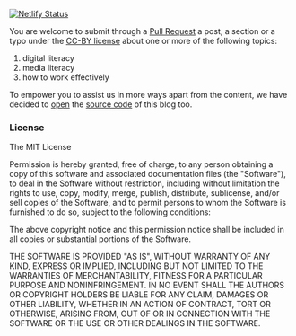 [![Netlify Status](https://api.netlify.com/api/v1/badges/8d0c3a7d-c6a3-406e-b92f-653fc648f7a4/deploy-status)](https://app.netlify.com/sites/epic-bell-49b083/deploys)

You are welcome to submit through a [Pull Request](https://github.com/unmanage/unmanage.github.io) a post, a section or a typo under the [CC-BY license](https://creativecommons.org/licenses/by/4.0) about one or more of the following topics:

1. digital literacy
2. media literacy
3. how to work effectively

To empower you to assist us in more ways apart from the content, we have decided to [open](https://opensource.org/licenses/MIT) the [source code](https://github.com/unmanage/unmanage.github.io) of this blog too.

### License

The MIT License

Permission is hereby granted, free of charge, to any person obtaining a copy of this software and associated documentation files (the "Software"), to deal in the Software without restriction, including without limitation the rights to use, copy, modify, merge, publish, distribute, sublicense, and/or sell copies of the Software, and to permit persons to whom the Software is furnished to do so, subject to the following conditions:

The above copyright notice and this permission notice shall be included in all copies or substantial portions of the Software.

THE SOFTWARE IS PROVIDED "AS IS", WITHOUT WARRANTY OF ANY KIND, EXPRESS OR IMPLIED, INCLUDING BUT NOT LIMITED TO THE WARRANTIES OF MERCHANTABILITY, FITNESS FOR A PARTICULAR PURPOSE AND NONINFRINGEMENT. IN NO EVENT SHALL THE AUTHORS OR COPYRIGHT HOLDERS BE LIABLE FOR ANY CLAIM, DAMAGES OR OTHER LIABILITY, WHETHER IN AN ACTION OF CONTRACT, TORT OR OTHERWISE, ARISING FROM, OUT OF OR IN CONNECTION WITH THE SOFTWARE OR THE USE OR OTHER DEALINGS IN THE SOFTWARE.
